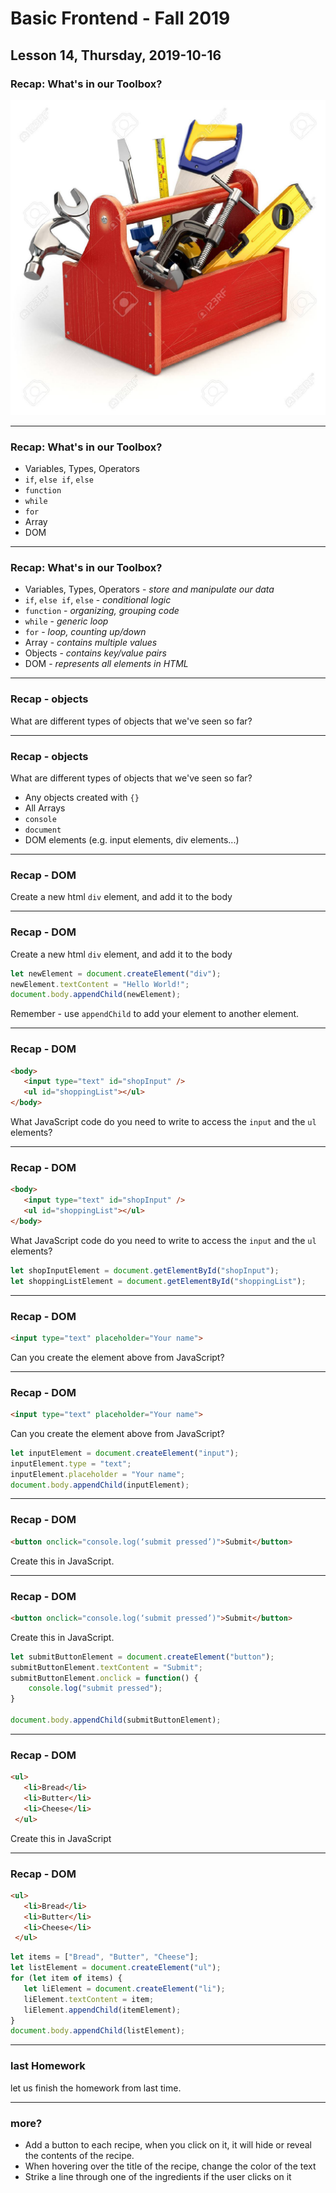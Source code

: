 <!-- .slide: id="lesson14" -->

# Basic Frontend - Fall 2019

Lesson 14, Thursday, 2019-10-16
---

### Recap: What's in our Toolbox?

![Toolbox](images/Toolbox.png) <!-- .element height="400px" width="400px" -->

---

### Recap: What's in our Toolbox?

* Variables, Types, Operators
* `if`, `else if`, `else`
* `function`
* `while`
* `for`
* Array
* DOM

---

### Recap: What's in our Toolbox?

* Variables, Types, Operators - *store and manipulate our data*
* `if`, `else if`, `else` - *conditional logic*
* `function` - *organizing, grouping code*
* `while` - *generic loop*
* `for` - *loop, counting up/down*
* Array - *contains multiple values*
* Objects - *contains key/value pairs*
* DOM - *represents all elements in HTML*

---

### Recap - objects

What are different types of objects that we've seen so far?

---

### Recap - objects

What are different types of objects that we've seen so far?

* Any objects created with `{}`
* All Arrays
* `console`
* `document`
* DOM elements (e.g. input elements, div elements...)

---

### Recap - DOM

Create a new html `div` element, and add it to the body

---

### Recap - DOM

Create a new html `div` element, and add it to the body

```js
let newElement = document.createElement("div");
newElement.textContent = "Hello World!";
document.body.appendChild(newElement);
```

Remember - use `appendChild` to add your element to another element.

---

### Recap - DOM

```html
<body>
   <input type="text" id="shopInput" />
   <ul id="shoppingList"></ul>
</body>
```

What JavaScript code do you need to write to access the `input` and the `ul` elements?

---

### Recap - DOM

```html
<body>
   <input type="text" id="shopInput" />
   <ul id="shoppingList"></ul>
</body>
```

What JavaScript code do you need to write to access the `input` and the `ul` elements?

```js
let shopInputElement = document.getElementById("shopInput");
let shoppingListElement = document.getElementById("shoppingList");
```

---

### Recap - DOM

```html
<input type="text" placeholder="Your name">
```

Can you create the element above from JavaScript?

---

### Recap - DOM

```html
<input type="text" placeholder="Your name">
```

Can you create the element above from JavaScript?

```js
let inputElement = document.createElement("input");
inputElement.type = "text";
inputElement.placeholder = "Your name";
document.body.appendChild(inputElement);
```

---

### Recap - DOM

```html
<button onclick="console.log(‘submit pressed’)">Submit</button>
```

Create this in JavaScript.

---

### Recap - DOM

```html
<button onclick="console.log(‘submit pressed’)">Submit</button>
```

Create this in JavaScript.

```js
let submitButtonElement = document.createElement("button");
submitButtonElement.textContent = "Submit";
submitButtonElement.onclick = function() {
    console.log("submit pressed");
}

document.body.appendChild(submitButtonElement);
```

---

### Recap - DOM

```html
<ul>
   <li>Bread</li>
   <li>Butter</li>
   <li>Cheese</li>
 </ul>
```

Create this in JavaScript

---

### Recap - DOM

```html
<ul>
   <li>Bread</li>
   <li>Butter</li>
   <li>Cheese</li>
 </ul>
```

```js
let items = ["Bread", "Butter", "Cheese"];
let listElement = document.createElement("ul");
for (let item of items) {
   let liElement = document.createElement("li");
   liElement.textContent = item;
   liElement.appendChild(itemElement);
}
document.body.appendChild(listElement);
```

---

### last Homework
let us finish the homework from last time.

---

### more?

* Add a button to each recipe, when you click on it, it will hide or reveal the contents of the recipe.
* When hovering over the title of the recipe, change the color of the text
* Strike a line through one of the ingredients if the user clicks on it
